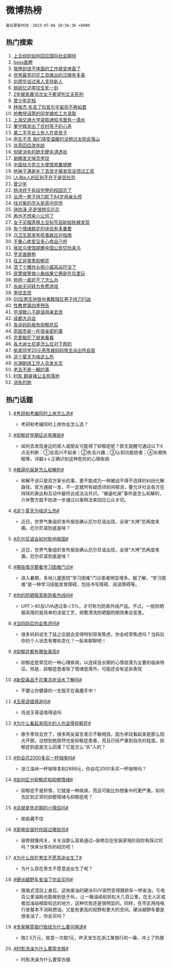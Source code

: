 # 微博热榜

`最后更新时间：2023-07-06 10:56:36 +0800`

## 热门搜索

1. [上合组织如何回应国际社会期待](https://m.weibo.cn/search?containerid=100103type%3D1%26t%3D10%26q%3D%23%E4%B8%8A%E5%90%88%E7%BB%84%E7%BB%87%E5%A6%82%E4%BD%95%E5%9B%9E%E5%BA%94%E5%9B%BD%E9%99%85%E7%A4%BE%E4%BC%9A%E6%9C%9F%E5%BE%85%23&stream_entry_id=51&isnewpage=1&extparam=seat%3D1%26pos%3D0%26filter_type%3Drealtimehot%26c_type%3D51%26dgr%3D0%26cate%3D10103%26stream_entry_id%3D51%26display_time%3D1688612195%26pre_seqid%3D168861219520704825157&luicode=10000011&lfid=106003type%253D25%2526t%253D3%2526disable_hot%253D1%2526filter_type%253Drealtimehot)
1. [boss直聘](https://m.weibo.cn/search?containerid=100103type%3D1%26t%3D10%26q%3Dboss%E7%9B%B4%E8%81%98&stream_entry_id=31&isnewpage=1&extparam=seat%3D1%26pos%3D0%26filter_type%3Drealtimehot%26c_type%3D31%26dgr%3D0%26cate%3D5001%26realpos%3D1%26flag%3D1%26stream_entry_id%3D31%26lcate%3D5001%26q%3Dboss%25E7%259B%25B4%25E8%2581%2598%26band_rank%3D1%26display_time%3D1688612195%26pre_seqid%3D168861219520704825157&luicode=10000011&lfid=106003type%253D25%2526t%253D3%2526disable_hot%253D1%2526filter_type%253Drealtimehot)
1. [我挣到钱不体面的工作就变体面了](https://m.weibo.cn/search?containerid=100103type%3D1%26t%3D10%26q%3D%23%E6%88%91%E6%8C%A3%E5%88%B0%E9%92%B1%E4%B8%8D%E4%BD%93%E9%9D%A2%E7%9A%84%E5%B7%A5%E4%BD%9C%E5%B0%B1%E5%8F%98%E4%BD%93%E9%9D%A2%E4%BA%86%23&stream_entry_id=31&isnewpage=1&extparam=seat%3D1%26pos%3D1%26filter_type%3Drealtimehot%26c_type%3D31%26dgr%3D0%26cate%3D5001%26realpos%3D2%26flag%3D2%26stream_entry_id%3D31%26lcate%3D5001%26q%3D%2523%25E6%2588%2591%25E6%258C%25A3%25E5%2588%25B0%25E9%2592%25B1%25E4%25B8%258D%25E4%25BD%2593%25E9%259D%25A2%25E7%259A%2584%25E5%25B7%25A5%25E4%25BD%259C%25E5%25B0%25B1%25E5%258F%2598%25E4%25BD%2593%25E9%259D%25A2%25E4%25BA%2586%2523%26band_rank%3D2%26display_time%3D1688612195%26pre_seqid%3D168861219520704825157&luicode=10000011&lfid=106003type%253D25%2526t%253D3%2526disable_hot%253D1%2526filter_type%253Drealtimehot)
1. [世界最早印花工具做出的汉服有多美](https://m.weibo.cn/search?containerid=100103type%3D1%26t%3D10%26q%3D%23%E4%B8%96%E7%95%8C%E6%9C%80%E6%97%A9%E5%8D%B0%E8%8A%B1%E5%B7%A5%E5%85%B7%E5%81%9A%E5%87%BA%E7%9A%84%E6%B1%89%E6%9C%8D%E6%9C%89%E5%A4%9A%E7%BE%8E%23&stream_entry_id=31&isnewpage=1&extparam=seat%3D1%26pos%3D2%26filter_type%3Drealtimehot%26c_type%3D31%26dgr%3D0%26cate%3D5001%26realpos%3D3%26flag%3D0%26stream_entry_id%3D31%26lcate%3D5001%26q%3D%2523%25E4%25B8%2596%25E7%2595%258C%25E6%259C%2580%25E6%2597%25A9%25E5%258D%25B0%25E8%258A%25B1%25E5%25B7%25A5%25E5%2585%25B7%25E5%2581%259A%25E5%2587%25BA%25E7%259A%2584%25E6%25B1%2589%25E6%259C%258D%25E6%259C%2589%25E5%25A4%259A%25E7%25BE%258E%2523%26band_rank%3D3%26display_time%3D1688612195%26pre_seqid%3D168861219520704825157&luicode=10000011&lfid=106003type%253D25%2526t%253D3%2526disable_hot%253D1%2526filter_type%253Drealtimehot)
1. [刘德华谈过来人支持新人](https://m.weibo.cn/search?containerid=100103type%3D1%26t%3D10%26q%3D%23%E5%88%98%E5%BE%B7%E5%8D%8E%E8%B0%88%E8%BF%87%E6%9D%A5%E4%BA%BA%E6%94%AF%E6%8C%81%E6%96%B0%E4%BA%BA%23&stream_entry_id=31&isnewpage=1&extparam=seat%3D1%26pos%3D3%26topic_ad%3D1%26c_type%3D31%26cate%3D5001%26band_rank%3D4%26dgr%3D0%26lcate%3D5001%26is_ad_pos%3D1%26adid%3D195568%26q%3D%2523%25E5%2588%2598%25E5%25BE%25B7%25E5%258D%258E%25E8%25B0%2588%25E8%25BF%2587%25E6%259D%25A5%25E4%25BA%25BA%25E6%2594%25AF%25E6%258C%2581%25E6%2596%25B0%25E4%25BA%25BA%2523%26stream_entry_id%3D31%26filter_type%3Drealtimehot%26display_time%3D1688612195%26pre_seqid%3D168861219520704825157&luicode=10000011&lfid=106003type%253D25%2526t%253D3%2526disable_hot%253D1%2526filter_type%253Drealtimehot)
1. [姐姐忆述李玟生死一刻](https://m.weibo.cn/search?containerid=100103type%3D1%26t%3D10%26q%3D%23%E5%A7%90%E5%A7%90%E5%BF%86%E8%BF%B0%E6%9D%8E%E7%8E%9F%E7%94%9F%E6%AD%BB%E4%B8%80%E5%88%BB%23&stream_entry_id=31&isnewpage=1&extparam=seat%3D1%26pos%3D4%26filter_type%3Drealtimehot%26c_type%3D31%26dgr%3D0%26cate%3D5001%26realpos%3D4%26flag%3D2%26stream_entry_id%3D31%26lcate%3D5001%26q%3D%2523%25E5%25A7%2590%25E5%25A7%2590%25E5%25BF%2586%25E8%25BF%25B0%25E6%259D%258E%25E7%258E%259F%25E7%2594%259F%25E6%25AD%25BB%25E4%25B8%2580%25E5%2588%25BB%2523%26band_rank%3D4%26display_time%3D1688612195%26pre_seqid%3D168861219520704825157&luicode=10000011&lfid=106003type%253D25%2526t%253D3%2526disable_hot%253D1%2526filter_type%253Drealtimehot)
1. [2年被家暴16次女子希望判丈夫死刑](https://m.weibo.cn/search?containerid=100103type%3D1%26t%3D10%26q%3D%232%E5%B9%B4%E8%A2%AB%E5%AE%B6%E6%9A%B416%E6%AC%A1%E5%A5%B3%E5%AD%90%E5%B8%8C%E6%9C%9B%E5%88%A4%E4%B8%88%E5%A4%AB%E6%AD%BB%E5%88%91%23&stream_entry_id=31&isnewpage=1&extparam=seat%3D1%26pos%3D5%26filter_type%3Drealtimehot%26c_type%3D31%26dgr%3D0%26cate%3D5001%26realpos%3D5%26flag%3D16%26stream_entry_id%3D31%26lcate%3D5001%26q%3D%25232%25E5%25B9%25B4%25E8%25A2%25AB%25E5%25AE%25B6%25E6%259A%25B416%25E6%25AC%25A1%25E5%25A5%25B3%25E5%25AD%2590%25E5%25B8%258C%25E6%259C%259B%25E5%2588%25A4%25E4%25B8%2588%25E5%25A4%25AB%25E6%25AD%25BB%25E5%2588%2591%2523%26band_rank%3D5%26display_time%3D1688612195%26pre_seqid%3D168861219520704825157&luicode=10000011&lfid=106003type%253D25%2526t%253D3%2526disable_hot%253D1%2526filter_type%253Drealtimehot)
1. [曾少年定档](https://m.weibo.cn/search?containerid=100103type%3D1%26t%3D10%26q%3D%E6%9B%BE%E5%B0%91%E5%B9%B4%E5%AE%9A%E6%A1%A3&stream_entry_id=31&isnewpage=1&extparam=seat%3D1%26pos%3D6%26filter_type%3Drealtimehot%26c_type%3D31%26dgr%3D0%26cate%3D5001%26realpos%3D6%26flag%3D1%26stream_entry_id%3D31%26lcate%3D5001%26q%3D%25E6%259B%25BE%25E5%25B0%2591%25E5%25B9%25B4%25E5%25AE%259A%25E6%25A1%25A3%26band_rank%3D6%26display_time%3D1688612195%26pre_seqid%3D168861219520704825157&luicode=10000011&lfid=106003type%253D25%2526t%253D3%2526disable_hot%253D1%2526filter_type%253Drealtimehot)
1. [林俊杰 失去了你音乐宇宙将不再如昔](https://m.weibo.cn/search?containerid=100103type%3D1%26t%3D10%26q%3D%E6%9E%97%E4%BF%8A%E6%9D%B0+%E5%A4%B1%E5%8E%BB%E4%BA%86%E4%BD%A0%E9%9F%B3%E4%B9%90%E5%AE%87%E5%AE%99%E5%B0%86%E4%B8%8D%E5%86%8D%E5%A6%82%E6%98%94&stream_entry_id=31&isnewpage=1&extparam=seat%3D1%26pos%3D7%26filter_type%3Drealtimehot%26c_type%3D31%26dgr%3D0%26cate%3D5001%26realpos%3D7%26flag%3D2%26stream_entry_id%3D31%26lcate%3D5001%26q%3D%25E6%259E%2597%25E4%25BF%258A%25E6%259D%25B0%2520%25E5%25A4%25B1%25E5%258E%25BB%25E4%25BA%2586%25E4%25BD%25A0%25E9%259F%25B3%25E4%25B9%2590%25E5%25AE%2587%25E5%25AE%2599%25E5%25B0%2586%25E4%25B8%258D%25E5%2586%258D%25E5%25A6%2582%25E6%2598%2594%26band_rank%3D7%26display_time%3D1688612195%26pre_seqid%3D168861219520704825157&luicode=10000011&lfid=106003type%253D25%2526t%253D3%2526disable_hot%253D1%2526filter_type%253Drealtimehot)
1. [抢教授话筒的同学被哈工大录取](https://m.weibo.cn/search?containerid=100103type%3D1%26t%3D10%26q%3D%E6%8A%A2%E6%95%99%E6%8E%88%E8%AF%9D%E7%AD%92%E7%9A%84%E5%90%8C%E5%AD%A6%E8%A2%AB%E5%93%88%E5%B7%A5%E5%A4%A7%E5%BD%95%E5%8F%96&stream_entry_id=31&isnewpage=1&extparam=seat%3D1%26pos%3D8%26filter_type%3Drealtimehot%26c_type%3D31%26dgr%3D0%26cate%3D5001%26realpos%3D8%26flag%3D0%26stream_entry_id%3D31%26lcate%3D5001%26q%3D%25E6%258A%25A2%25E6%2595%2599%25E6%258E%2588%25E8%25AF%259D%25E7%25AD%2592%25E7%259A%2584%25E5%2590%258C%25E5%25AD%25A6%25E8%25A2%25AB%25E5%2593%2588%25E5%25B7%25A5%25E5%25A4%25A7%25E5%25BD%2595%25E5%258F%2596%26band_rank%3D8%26display_time%3D1688612195%26pre_seqid%3D168861219520704825157&luicode=10000011&lfid=106003type%253D25%2526t%253D3%2526disable_hot%253D1%2526filter_type%253Drealtimehot)
1. [上海交通大学录取通知书里有一滴水](https://m.weibo.cn/search?containerid=100103type%3D1%26t%3D10%26q%3D%23%E4%B8%8A%E6%B5%B7%E4%BA%A4%E9%80%9A%E5%A4%A7%E5%AD%A6%E5%BD%95%E5%8F%96%E9%80%9A%E7%9F%A5%E4%B9%A6%E9%87%8C%E6%9C%89%E4%B8%80%E6%BB%B4%E6%B0%B4%23&stream_entry_id=31&isnewpage=1&extparam=seat%3D1%26pos%3D9%26filter_type%3Drealtimehot%26c_type%3D31%26dgr%3D0%26cate%3D5001%26realpos%3D9%26flag%3D2%26stream_entry_id%3D31%26lcate%3D5001%26q%3D%2523%25E4%25B8%258A%25E6%25B5%25B7%25E4%25BA%25A4%25E9%2580%259A%25E5%25A4%25A7%25E5%25AD%25A6%25E5%25BD%2595%25E5%258F%2596%25E9%2580%259A%25E7%259F%25A5%25E4%25B9%25A6%25E9%2587%258C%25E6%259C%2589%25E4%25B8%2580%25E6%25BB%25B4%25E6%25B0%25B4%2523%26band_rank%3D9%26display_time%3D1688612195%26pre_seqid%3D168861219520704825157&luicode=10000011&lfid=106003type%253D25%2526t%253D3%2526disable_hot%253D1%2526filter_type%253Drealtimehot)
1. [董宇辉说出了农村孩子的心声](https://m.weibo.cn/search?containerid=100103type%3D1%26t%3D10%26q%3D%E8%91%A3%E5%AE%87%E8%BE%89%E8%AF%B4%E5%87%BA%E4%BA%86%E5%86%9C%E6%9D%91%E5%AD%A9%E5%AD%90%E7%9A%84%E5%BF%83%E5%A3%B0&stream_entry_id=31&isnewpage=1&extparam=seat%3D1%26pos%3D10%26filter_type%3Drealtimehot%26c_type%3D31%26dgr%3D0%26cate%3D5001%26realpos%3D10%26flag%3D0%26stream_entry_id%3D31%26lcate%3D5001%26q%3D%25E8%2591%25A3%25E5%25AE%2587%25E8%25BE%2589%25E8%25AF%25B4%25E5%2587%25BA%25E4%25BA%2586%25E5%2586%259C%25E6%259D%2591%25E5%25AD%25A9%25E5%25AD%2590%25E7%259A%2584%25E5%25BF%2583%25E5%25A3%25B0%26band_rank%3D10%26display_time%3D1688612195%26pre_seqid%3D168861219520704825157&luicode=10000011&lfid=106003type%253D25%2526t%253D3%2526disable_hot%253D1%2526filter_type%253Drealtimehot)
1. [某二手平台上有人在卖孩子](https://m.weibo.cn/search?containerid=100103type%3D1%26t%3D10%26q%3D%23%E6%9F%90%E4%BA%8C%E6%89%8B%E5%B9%B3%E5%8F%B0%E4%B8%8A%E6%9C%89%E4%BA%BA%E5%9C%A8%E5%8D%96%E5%AD%A9%E5%AD%90%23&stream_entry_id=31&isnewpage=1&extparam=seat%3D1%26pos%3D11%26filter_type%3Drealtimehot%26c_type%3D31%26dgr%3D0%26cate%3D5001%26realpos%3D11%26flag%3D1%26stream_entry_id%3D31%26lcate%3D5001%26q%3D%2523%25E6%259F%2590%25E4%25BA%258C%25E6%2589%258B%25E5%25B9%25B3%25E5%258F%25B0%25E4%25B8%258A%25E6%259C%2589%25E4%25BA%25BA%25E5%259C%25A8%25E5%258D%2596%25E5%25AD%25A9%25E5%25AD%2590%2523%26band_rank%3D11%26display_time%3D1688612195%26pre_seqid%3D168861219520704825157&luicode=10000011&lfid=106003type%253D25%2526t%253D3%2526disable_hot%253D1%2526filter_type%253Drealtimehot)
1. [声生不息 我们感受温暖时没想过太阳会落山](https://m.weibo.cn/search?containerid=100103type%3D1%26t%3D10%26q%3D%E5%A3%B0%E7%94%9F%E4%B8%8D%E6%81%AF+%E6%88%91%E4%BB%AC%E6%84%9F%E5%8F%97%E6%B8%A9%E6%9A%96%E6%97%B6%E6%B2%A1%E6%83%B3%E8%BF%87%E5%A4%AA%E9%98%B3%E4%BC%9A%E8%90%BD%E5%B1%B1&stream_entry_id=31&isnewpage=1&extparam=seat%3D1%26pos%3D12%26filter_type%3Drealtimehot%26c_type%3D31%26dgr%3D0%26cate%3D5001%26realpos%3D12%26flag%3D1%26stream_entry_id%3D31%26lcate%3D5001%26q%3D%25E5%25A3%25B0%25E7%2594%259F%25E4%25B8%258D%25E6%2581%25AF%2520%25E6%2588%2591%25E4%25BB%25AC%25E6%2584%259F%25E5%258F%2597%25E6%25B8%25A9%25E6%259A%2596%25E6%2597%25B6%25E6%25B2%25A1%25E6%2583%25B3%25E8%25BF%2587%25E5%25A4%25AA%25E9%2598%25B3%25E4%25BC%259A%25E8%2590%25BD%25E5%25B1%25B1%26band_rank%3D12%26display_time%3D1688612195%26pre_seqid%3D168861219520704825157&luicode=10000011&lfid=106003type%253D25%2526t%253D3%2526disable_hot%253D1%2526filter_type%253Drealtimehot)
1. [肖燕回应改年龄](https://m.weibo.cn/search?containerid=100103type%3D1%26t%3D10%26q%3D%23%E8%82%96%E7%87%95%E5%9B%9E%E5%BA%94%E6%94%B9%E5%B9%B4%E9%BE%84%23&stream_entry_id=31&isnewpage=1&extparam=seat%3D1%26pos%3D13%26filter_type%3Drealtimehot%26c_type%3D31%26dgr%3D0%26cate%3D5001%26realpos%3D13%26flag%3D0%26stream_entry_id%3D31%26lcate%3D5001%26q%3D%2523%25E8%2582%2596%25E7%2587%2595%25E5%259B%259E%25E5%25BA%2594%25E6%2594%25B9%25E5%25B9%25B4%25E9%25BE%2584%2523%26band_rank%3D13%26display_time%3D1688612195%26pre_seqid%3D168861219520704825157&luicode=10000011&lfid=106003type%253D25%2526t%253D3%2526disable_hot%253D1%2526filter_type%253Drealtimehot)
1. [倪妮消失的她无睫毛清透妆](https://m.weibo.cn/search?containerid=100103type%3D1%26t%3D10%26q%3D%E5%80%AA%E5%A6%AE%E6%B6%88%E5%A4%B1%E7%9A%84%E5%A5%B9%E6%97%A0%E7%9D%AB%E6%AF%9B%E6%B8%85%E9%80%8F%E5%A6%86&stream_entry_id=31&isnewpage=1&extparam=seat%3D1%26pos%3D14%26filter_type%3Drealtimehot%26c_type%3D31%26dgr%3D0%26cate%3D5001%26realpos%3D14%26flag%3D1%26stream_entry_id%3D31%26lcate%3D5001%26q%3D%25E5%2580%25AA%25E5%25A6%25AE%25E6%25B6%2588%25E5%25A4%25B1%25E7%259A%2584%25E5%25A5%25B9%25E6%2597%25A0%25E7%259D%25AB%25E6%25AF%259B%25E6%25B8%2585%25E9%2580%258F%25E5%25A6%2586%26band_rank%3D14%26display_time%3D1688612195%26pre_seqid%3D168861219520704825157&luicode=10000011&lfid=106003type%253D25%2526t%253D3%2526disable_hot%253D1%2526filter_type%253Drealtimehot)
1. [谢娜发文悼念李玟](https://m.weibo.cn/search?containerid=100103type%3D1%26t%3D10%26q%3D%23%E8%B0%A2%E5%A8%9C%E5%8F%91%E6%96%87%E6%82%BC%E5%BF%B5%E6%9D%8E%E7%8E%9F%23&stream_entry_id=31&isnewpage=1&extparam=seat%3D1%26pos%3D15%26filter_type%3Drealtimehot%26c_type%3D31%26dgr%3D0%26cate%3D5001%26realpos%3D15%26flag%3D2%26stream_entry_id%3D31%26lcate%3D5001%26q%3D%2523%25E8%25B0%25A2%25E5%25A8%259C%25E5%258F%2591%25E6%2596%2587%25E6%2582%25BC%25E5%25BF%25B5%25E6%259D%258E%25E7%258E%259F%2523%26band_rank%3D15%26display_time%3D1688612195%26pre_seqid%3D168861219520704825157&luicode=10000011&lfid=106003type%253D25%2526t%253D3%2526disable_hot%253D1%2526filter_type%253Drealtimehot)
1. [中国驻乌克兰大使馆郑重提醒](https://m.weibo.cn/search?containerid=100103type%3D1%26t%3D10%26q%3D%23%E4%B8%AD%E5%9B%BD%E9%A9%BB%E4%B9%8C%E5%85%8B%E5%85%B0%E5%A4%A7%E4%BD%BF%E9%A6%86%E9%83%91%E9%87%8D%E6%8F%90%E9%86%92%23&stream_entry_id=31&isnewpage=1&extparam=seat%3D1%26pos%3D16%26filter_type%3Drealtimehot%26c_type%3D31%26dgr%3D0%26cate%3D5001%26realpos%3D16%26flag%3D1%26stream_entry_id%3D31%26lcate%3D5001%26q%3D%2523%25E4%25B8%25AD%25E5%259B%25BD%25E9%25A9%25BB%25E4%25B9%258C%25E5%2585%258B%25E5%2585%25B0%25E5%25A4%25A7%25E4%25BD%25BF%25E9%25A6%2586%25E9%2583%2591%25E9%2587%258D%25E6%258F%2590%25E9%2586%2592%2523%26band_rank%3D16%26display_time%3D1688612195%26pre_seqid%3D168861219520704825157&luicode=10000011&lfid=106003type%253D25%2526t%253D3%2526disable_hot%253D1%2526filter_type%253Drealtimehot)
1. [他袜子满是补丁去世才被发现没领过工资](https://m.weibo.cn/search?containerid=100103type%3D1%26t%3D10%26q%3D%23%E4%BB%96%E8%A2%9C%E5%AD%90%E6%BB%A1%E6%98%AF%E8%A1%A5%E4%B8%81%E5%8E%BB%E4%B8%96%E6%89%8D%E8%A2%AB%E5%8F%91%E7%8E%B0%E6%B2%A1%E9%A2%86%E8%BF%87%E5%B7%A5%E8%B5%84%23&stream_entry_id=31&isnewpage=1&extparam=seat%3D1%26pos%3D17%26filter_type%3Drealtimehot%26c_type%3D31%26dgr%3D0%26cate%3D5001%26realpos%3D17%26flag%3D2%26stream_entry_id%3D31%26lcate%3D5001%26q%3D%2523%25E4%25BB%2596%25E8%25A2%259C%25E5%25AD%2590%25E6%25BB%25A1%25E6%2598%25AF%25E8%25A1%25A5%25E4%25B8%2581%25E5%258E%25BB%25E4%25B8%2596%25E6%2589%258D%25E8%25A2%25AB%25E5%258F%2591%25E7%258E%25B0%25E6%25B2%25A1%25E9%25A2%2586%25E8%25BF%2587%25E5%25B7%25A5%25E8%25B5%2584%2523%26band_rank%3D17%26display_time%3D1688612195%26pre_seqid%3D168861219520704825157&luicode=10000011&lfid=106003type%253D25%2526t%253D3%2526disable_hot%253D1%2526filter_type%253Drealtimehot)
1. [i人和e人的区别不在于是否社恐](https://m.weibo.cn/search?containerid=100103type%3D1%26t%3D10%26q%3Di%E4%BA%BA%E5%92%8Ce%E4%BA%BA%E7%9A%84%E5%8C%BA%E5%88%AB%E4%B8%8D%E5%9C%A8%E4%BA%8E%E6%98%AF%E5%90%A6%E7%A4%BE%E6%81%90&stream_entry_id=31&isnewpage=1&extparam=seat%3D1%26pos%3D18%26filter_type%3Drealtimehot%26c_type%3D31%26dgr%3D0%26cate%3D5001%26realpos%3D18%26flag%3D0%26stream_entry_id%3D31%26lcate%3D5001%26q%3Di%25E4%25BA%25BA%25E5%2592%258Ce%25E4%25BA%25BA%25E7%259A%2584%25E5%258C%25BA%25E5%2588%25AB%25E4%25B8%258D%25E5%259C%25A8%25E4%25BA%258E%25E6%2598%25AF%25E5%2590%25A6%25E7%25A4%25BE%25E6%2581%2590%26band_rank%3D18%26display_time%3D1688612195%26pre_seqid%3D168861219520704825157&luicode=10000011&lfid=106003type%253D25%2526t%253D3%2526disable_hot%253D1%2526filter_type%253Drealtimehot)
1. [曾少年](https://m.weibo.cn/search?containerid=100103type%3D1%26t%3D10%26q%3D%E6%9B%BE%E5%B0%91%E5%B9%B4&stream_entry_id=31&isnewpage=1&extparam=seat%3D1%26pos%3D19%26filter_type%3Drealtimehot%26c_type%3D31%26dgr%3D0%26cate%3D5001%26realpos%3D19%26flag%3D1%26stream_entry_id%3D31%26lcate%3D5001%26q%3D%25E6%259B%25BE%25E5%25B0%2591%25E5%25B9%25B4%26band_rank%3D19%26display_time%3D1688612195%26pre_seqid%3D168861219520704825157&luicode=10000011&lfid=106003type%253D25%2526t%253D3%2526disable_hot%253D1%2526filter_type%253Drealtimehot)
1. [杨洋终于有段完整的校园恋了](https://m.weibo.cn/search?containerid=100103type%3D1%26t%3D10%26q%3D%23%E6%9D%A8%E6%B4%8B%E7%BB%88%E4%BA%8E%E6%9C%89%E6%AE%B5%E5%AE%8C%E6%95%B4%E7%9A%84%E6%A0%A1%E5%9B%AD%E6%81%8B%E4%BA%86%23&stream_entry_id=31&isnewpage=1&extparam=seat%3D1%26pos%3D20%26filter_type%3Drealtimehot%26c_type%3D31%26dgr%3D0%26cate%3D5001%26realpos%3D20%26flag%3D0%26stream_entry_id%3D31%26lcate%3D5001%26q%3D%2523%25E6%259D%25A8%25E6%25B4%258B%25E7%25BB%2588%25E4%25BA%258E%25E6%259C%2589%25E6%25AE%25B5%25E5%25AE%258C%25E6%2595%25B4%25E7%259A%2584%25E6%25A0%25A1%25E5%259B%25AD%25E6%2581%258B%25E4%25BA%2586%2523%26band_rank%3D20%26display_time%3D1688612195%26pre_seqid%3D168861219520704825157&luicode=10000011&lfid=106003type%253D25%2526t%253D3%2526disable_hot%253D1%2526filter_type%253Drealtimehot)
1. [台湾一男子持刀砍下84岁母亲头颅](https://m.weibo.cn/search?containerid=100103type%3D1%26t%3D10%26q%3D%23%E5%8F%B0%E6%B9%BE%E4%B8%80%E7%94%B7%E5%AD%90%E6%8C%81%E5%88%80%E7%A0%8D%E4%B8%8B84%E5%B2%81%E6%AF%8D%E4%BA%B2%E5%A4%B4%E9%A2%85%23&stream_entry_id=31&isnewpage=1&extparam=seat%3D1%26pos%3D21%26filter_type%3Drealtimehot%26c_type%3D31%26dgr%3D0%26cate%3D5001%26realpos%3D21%26flag%3D1%26stream_entry_id%3D31%26lcate%3D5001%26q%3D%2523%25E5%258F%25B0%25E6%25B9%25BE%25E4%25B8%2580%25E7%2594%25B7%25E5%25AD%2590%25E6%258C%2581%25E5%2588%2580%25E7%25A0%258D%25E4%25B8%258B84%25E5%25B2%2581%25E6%25AF%258D%25E4%25BA%25B2%25E5%25A4%25B4%25E9%25A2%2585%2523%26band_rank%3D21%26display_time%3D1688612195%26pre_seqid%3D168861219520704825157&luicode=10000011&lfid=106003type%253D25%2526t%253D3%2526disable_hot%253D1%2526filter_type%253Drealtimehot)
1. [找对象的尽头是高中同学](https://m.weibo.cn/search?containerid=100103type%3D1%26t%3D10%26q%3D%23%E6%89%BE%E5%AF%B9%E8%B1%A1%E7%9A%84%E5%B0%BD%E5%A4%B4%E6%98%AF%E9%AB%98%E4%B8%AD%E5%90%8C%E5%AD%A6%23&stream_entry_id=31&isnewpage=1&extparam=seat%3D1%26pos%3D22%26filter_type%3Drealtimehot%26c_type%3D31%26dgr%3D0%26cate%3D5001%26realpos%3D22%26flag%3D2%26stream_entry_id%3D31%26lcate%3D5001%26q%3D%2523%25E6%2589%25BE%25E5%25AF%25B9%25E8%25B1%25A1%25E7%259A%2584%25E5%25B0%25BD%25E5%25A4%25B4%25E6%2598%25AF%25E9%25AB%2598%25E4%25B8%25AD%25E5%2590%258C%25E5%25AD%25A6%2523%26band_rank%3D22%26display_time%3D1688612195%26pre_seqid%3D168861219520704825157&luicode=10000011&lfid=106003type%253D25%2526t%253D3%2526disable_hot%253D1%2526filter_type%253Drealtimehot)
1. [钟欣潼 还是很想见花花](https://m.weibo.cn/search?containerid=100103type%3D1%26t%3D10%26q%3D%E9%92%9F%E6%AC%A3%E6%BD%BC+%E8%BF%98%E6%98%AF%E5%BE%88%E6%83%B3%E8%A7%81%E8%8A%B1%E8%8A%B1&stream_entry_id=31&isnewpage=1&extparam=seat%3D1%26pos%3D23%26filter_type%3Drealtimehot%26c_type%3D31%26dgr%3D0%26cate%3D5001%26realpos%3D23%26flag%3D0%26stream_entry_id%3D31%26lcate%3D5001%26q%3D%25E9%2592%259F%25E6%25AC%25A3%25E6%25BD%25BC%2520%25E8%25BF%2598%25E6%2598%25AF%25E5%25BE%2588%25E6%2583%25B3%25E8%25A7%2581%25E8%258A%25B1%25E8%258A%25B1%26band_rank%3D23%26display_time%3D1688612195%26pre_seqid%3D168861219520704825157&luicode=10000011&lfid=106003type%253D25%2526t%253D3%2526disable_hot%253D1%2526filter_type%253Drealtimehot)
1. [再也不想来小公司了](https://m.weibo.cn/search?containerid=100103type%3D1%26t%3D10%26q%3D%E5%86%8D%E4%B9%9F%E4%B8%8D%E6%83%B3%E6%9D%A5%E5%B0%8F%E5%85%AC%E5%8F%B8%E4%BA%86&stream_entry_id=31&isnewpage=1&extparam=seat%3D1%26pos%3D24%26filter_type%3Drealtimehot%26c_type%3D31%26dgr%3D0%26cate%3D5001%26realpos%3D24%26flag%3D0%26stream_entry_id%3D31%26lcate%3D5001%26q%3D%25E5%2586%258D%25E4%25B9%259F%25E4%25B8%258D%25E6%2583%25B3%25E6%259D%25A5%25E5%25B0%258F%25E5%2585%25AC%25E5%258F%25B8%25E4%25BA%2586%26band_rank%3D24%26display_time%3D1688612195%26pre_seqid%3D168861219520704825157&luicode=10000011&lfid=106003type%253D25%2526t%253D3%2526disable_hot%253D1%2526filter_type%253Drealtimehot)
1. [女子买榴莲换土豆标签自助结账被发现](https://m.weibo.cn/search?containerid=100103type%3D1%26t%3D10%26q%3D%23%E5%A5%B3%E5%AD%90%E4%B9%B0%E6%A6%B4%E8%8E%B2%E6%8D%A2%E5%9C%9F%E8%B1%86%E6%A0%87%E7%AD%BE%E8%87%AA%E5%8A%A9%E7%BB%93%E8%B4%A6%E8%A2%AB%E5%8F%91%E7%8E%B0%23&stream_entry_id=31&isnewpage=1&extparam=seat%3D1%26pos%3D25%26filter_type%3Drealtimehot%26c_type%3D31%26dgr%3D0%26cate%3D5001%26realpos%3D25%26flag%3D0%26stream_entry_id%3D31%26lcate%3D5001%26q%3D%2523%25E5%25A5%25B3%25E5%25AD%2590%25E4%25B9%25B0%25E6%25A6%25B4%25E8%258E%25B2%25E6%258D%25A2%25E5%259C%259F%25E8%25B1%2586%25E6%25A0%2587%25E7%25AD%25BE%25E8%2587%25AA%25E5%258A%25A9%25E7%25BB%2593%25E8%25B4%25A6%25E8%25A2%25AB%25E5%258F%2591%25E7%258E%25B0%2523%26band_rank%3D25%26display_time%3D1688612195%26pre_seqid%3D168861219520704825157&luicode=10000011&lfid=106003type%253D25%2526t%253D3%2526disable_hot%253D1%2526filter_type%253Drealtimehot)
1. [有个情绪稳定的伴侣有多重要](https://m.weibo.cn/search?containerid=100103type%3D1%26t%3D10%26q%3D%E6%9C%89%E4%B8%AA%E6%83%85%E7%BB%AA%E7%A8%B3%E5%AE%9A%E7%9A%84%E4%BC%B4%E4%BE%A3%E6%9C%89%E5%A4%9A%E9%87%8D%E8%A6%81&stream_entry_id=31&isnewpage=1&extparam=seat%3D1%26pos%3D26%26filter_type%3Drealtimehot%26c_type%3D31%26dgr%3D0%26cate%3D5001%26realpos%3D26%26flag%3D0%26stream_entry_id%3D31%26lcate%3D5001%26q%3D%25E6%259C%2589%25E4%25B8%25AA%25E6%2583%2585%25E7%25BB%25AA%25E7%25A8%25B3%25E5%25AE%259A%25E7%259A%2584%25E4%25BC%25B4%25E4%25BE%25A3%25E6%259C%2589%25E5%25A4%259A%25E9%2587%258D%25E8%25A6%2581%26band_rank%3D26%26display_time%3D1688612195%26pre_seqid%3D168861219520704825157&luicode=10000011&lfid=106003type%253D25%2526t%253D3%2526disable_hot%253D1%2526filter_type%253Drealtimehot)
1. [乌卫生部发布核事故应对指南](https://m.weibo.cn/search?containerid=100103type%3D1%26t%3D10%26q%3D%23%E4%B9%8C%E5%8D%AB%E7%94%9F%E9%83%A8%E5%8F%91%E5%B8%83%E6%A0%B8%E4%BA%8B%E6%95%85%E5%BA%94%E5%AF%B9%E6%8C%87%E5%8D%97%23&stream_entry_id=31&isnewpage=1&extparam=seat%3D1%26pos%3D27%26filter_type%3Drealtimehot%26c_type%3D31%26dgr%3D0%26cate%3D5001%26realpos%3D27%26flag%3D1%26stream_entry_id%3D31%26lcate%3D5001%26q%3D%2523%25E4%25B9%258C%25E5%258D%25AB%25E7%2594%259F%25E9%2583%25A8%25E5%258F%2591%25E5%25B8%2583%25E6%25A0%25B8%25E4%25BA%258B%25E6%2595%2585%25E5%25BA%2594%25E5%25AF%25B9%25E6%258C%2587%25E5%258D%2597%2523%26band_rank%3D27%26display_time%3D1688612195%26pre_seqid%3D168861219520704825157&luicode=10000011&lfid=106003type%253D25%2526t%253D3%2526disable_hot%253D1%2526filter_type%253Drealtimehot)
1. [不要心疼爱豆多心疼自己吧](https://m.weibo.cn/search?containerid=100103type%3D1%26t%3D10%26q%3D%23%E4%B8%8D%E8%A6%81%E5%BF%83%E7%96%BC%E7%88%B1%E8%B1%86%E5%A4%9A%E5%BF%83%E7%96%BC%E8%87%AA%E5%B7%B1%E5%90%A7%23&stream_entry_id=31&isnewpage=1&extparam=seat%3D1%26pos%3D28%26filter_type%3Drealtimehot%26c_type%3D31%26dgr%3D0%26cate%3D5001%26realpos%3D28%26flag%3D0%26stream_entry_id%3D31%26lcate%3D5001%26q%3D%2523%25E4%25B8%258D%25E8%25A6%2581%25E5%25BF%2583%25E7%2596%25BC%25E7%2588%25B1%25E8%25B1%2586%25E5%25A4%259A%25E5%25BF%2583%25E7%2596%25BC%25E8%2587%25AA%25E5%25B7%25B1%25E5%2590%25A7%2523%26band_rank%3D28%26display_time%3D1688612195%26pre_seqid%3D168861219520704825157&luicode=10000011&lfid=106003type%253D25%2526t%253D3%2526disable_hot%253D1%2526filter_type%253Drealtimehot)
1. [我驻乌使馆提醒中国公民切勿来乌](https://m.weibo.cn/search?containerid=100103type%3D1%26t%3D10%26q%3D%23%E6%88%91%E9%A9%BB%E4%B9%8C%E4%BD%BF%E9%A6%86%E6%8F%90%E9%86%92%E4%B8%AD%E5%9B%BD%E5%85%AC%E6%B0%91%E5%88%87%E5%8B%BF%E6%9D%A5%E4%B9%8C%23&stream_entry_id=31&isnewpage=1&extparam=seat%3D1%26pos%3D29%26filter_type%3Drealtimehot%26c_type%3D31%26dgr%3D0%26cate%3D5001%26realpos%3D29%26flag%3D1%26stream_entry_id%3D31%26lcate%3D5001%26q%3D%2523%25E6%2588%2591%25E9%25A9%25BB%25E4%25B9%258C%25E4%25BD%25BF%25E9%25A6%2586%25E6%258F%2590%25E9%2586%2592%25E4%25B8%25AD%25E5%259B%25BD%25E5%2585%25AC%25E6%25B0%2591%25E5%2588%2587%25E5%258B%25BF%25E6%259D%25A5%25E4%25B9%258C%2523%26band_rank%3D29%26display_time%3D1688612195%26pre_seqid%3D168861219520704825157&luicode=10000011&lfid=106003type%253D25%2526t%253D3%2526disable_hot%253D1%2526filter_type%253Drealtimehot)
1. [芋泥香酥鸭](https://m.weibo.cn/search?containerid=100103type%3D1%26t%3D10%26q%3D%E8%8A%8B%E6%B3%A5%E9%A6%99%E9%85%A5%E9%B8%AD&stream_entry_id=31&isnewpage=1&extparam=seat%3D1%26pos%3D30%26filter_type%3Drealtimehot%26c_type%3D31%26dgr%3D0%26cate%3D5001%26realpos%3D30%26flag%3D0%26stream_entry_id%3D31%26lcate%3D5001%26q%3D%25E8%258A%258B%25E6%25B3%25A5%25E9%25A6%2599%25E9%2585%25A5%25E9%25B8%25AD%26band_rank%3D30%26display_time%3D1688612195%26pre_seqid%3D168861219520704825157&luicode=10000011&lfid=106003type%253D25%2526t%253D3%2526disable_hot%253D1%2526filter_type%253Drealtimehot)
1. [任正非曾患抑郁症](https://m.weibo.cn/search?containerid=100103type%3D1%26t%3D10%26q%3D%23%E4%BB%BB%E6%AD%A3%E9%9D%9E%E6%9B%BE%E6%82%A3%E6%8A%91%E9%83%81%E7%97%87%23&stream_entry_id=31&isnewpage=1&extparam=seat%3D1%26pos%3D31%26filter_type%3Drealtimehot%26c_type%3D31%26dgr%3D0%26cate%3D5001%26realpos%3D31%26flag%3D1%26stream_entry_id%3D31%26lcate%3D5001%26q%3D%2523%25E4%25BB%25BB%25E6%25AD%25A3%25E9%259D%259E%25E6%259B%25BE%25E6%2582%25A3%25E6%258A%2591%25E9%2583%2581%25E7%2597%2587%2523%26band_rank%3D31%26display_time%3D1688612195%26pre_seqid%3D168861219520704825157&luicode=10000011&lfid=106003type%253D25%2526t%253D3%2526disable_hot%253D1%2526filter_type%253Drealtimehot)
1. [烫了个爆炸头把小猫耳朵吓没了](https://m.weibo.cn/search?containerid=100103type%3D1%26t%3D10%26q%3D%E7%83%AB%E4%BA%86%E4%B8%AA%E7%88%86%E7%82%B8%E5%A4%B4%E6%8A%8A%E5%B0%8F%E7%8C%AB%E8%80%B3%E6%9C%B5%E5%90%93%E6%B2%A1%E4%BA%86&stream_entry_id=31&isnewpage=1&extparam=seat%3D1%26pos%3D32%26filter_type%3Drealtimehot%26c_type%3D31%26dgr%3D0%26cate%3D5001%26realpos%3D32%26flag%3D1%26stream_entry_id%3D31%26lcate%3D5001%26q%3D%25E7%2583%25AB%25E4%25BA%2586%25E4%25B8%25AA%25E7%2588%2586%25E7%2582%25B8%25E5%25A4%25B4%25E6%258A%258A%25E5%25B0%258F%25E7%258C%25AB%25E8%2580%25B3%25E6%259C%25B5%25E5%2590%2593%25E6%25B2%25A1%25E4%25BA%2586%26band_rank%3D32%26display_time%3D1688612195%26pre_seqid%3D168861219520704825157&luicode=10000011&lfid=106003type%253D25%2526t%253D3%2526disable_hot%253D1%2526filter_type%253Drealtimehot)
1. [民警接警救小象结果它俩是在坑里玩](https://m.weibo.cn/search?containerid=100103type%3D1%26t%3D10%26q%3D%23%E6%B0%91%E8%AD%A6%E6%8E%A5%E8%AD%A6%E6%95%91%E5%B0%8F%E8%B1%A1%E7%BB%93%E6%9E%9C%E5%AE%83%E4%BF%A9%E6%98%AF%E5%9C%A8%E5%9D%91%E9%87%8C%E7%8E%A9%23&stream_entry_id=31&isnewpage=1&extparam=seat%3D1%26pos%3D33%26filter_type%3Drealtimehot%26c_type%3D31%26dgr%3D0%26cate%3D5001%26realpos%3D33%26flag%3D1%26stream_entry_id%3D31%26lcate%3D5001%26q%3D%2523%25E6%25B0%2591%25E8%25AD%25A6%25E6%258E%25A5%25E8%25AD%25A6%25E6%2595%2591%25E5%25B0%258F%25E8%25B1%25A1%25E7%25BB%2593%25E6%259E%259C%25E5%25AE%2583%25E4%25BF%25A9%25E6%2598%25AF%25E5%259C%25A8%25E5%259D%2591%25E9%2587%258C%25E7%258E%25A9%2523%26band_rank%3D33%26display_time%3D1688612195%26pre_seqid%3D168861219520704825157&luicode=10000011&lfid=106003type%253D25%2526t%253D3%2526disable_hot%253D1%2526filter_type%253Drealtimehot)
1. [痘痘一直好不了怎么办](https://m.weibo.cn/search?containerid=100103type%3D1%26t%3D10%26q%3D%23%E7%97%98%E7%97%98%E4%B8%80%E7%9B%B4%E5%A5%BD%E4%B8%8D%E4%BA%86%E6%80%8E%E4%B9%88%E5%8A%9E%23&stream_entry_id=31&isnewpage=1&extparam=seat%3D1%26pos%3D34%26filter_type%3Drealtimehot%26c_type%3D31%26dgr%3D0%26cate%3D5001%26realpos%3D34%26flag%3D1%26stream_entry_id%3D31%26lcate%3D5001%26q%3D%2523%25E7%2597%2598%25E7%2597%2598%25E4%25B8%2580%25E7%259B%25B4%25E5%25A5%25BD%25E4%25B8%258D%25E4%25BA%2586%25E6%2580%258E%25E4%25B9%2588%25E5%258A%259E%2523%26band_rank%3D34%26display_time%3D1688612195%26pre_seqid%3D168861219520704825157&luicode=10000011&lfid=106003type%253D25%2526t%253D3%2526disable_hot%253D1%2526filter_type%253Drealtimehot)
1. [永劫无间转为免费游戏](https://m.weibo.cn/search?containerid=100103type%3D1%26t%3D10%26q%3D%23%E6%B0%B8%E5%8A%AB%E6%97%A0%E9%97%B4%E8%BD%AC%E4%B8%BA%E5%85%8D%E8%B4%B9%E6%B8%B8%E6%88%8F%23&stream_entry_id=31&isnewpage=1&extparam=seat%3D1%26pos%3D35%26filter_type%3Drealtimehot%26c_type%3D31%26dgr%3D0%26cate%3D5001%26realpos%3D35%26flag%3D1%26stream_entry_id%3D31%26lcate%3D5001%26q%3D%2523%25E6%25B0%25B8%25E5%258A%25AB%25E6%2597%25A0%25E9%2597%25B4%25E8%25BD%25AC%25E4%25B8%25BA%25E5%2585%258D%25E8%25B4%25B9%25E6%25B8%25B8%25E6%2588%258F%2523%26band_rank%3D35%26display_time%3D1688612195%26pre_seqid%3D168861219520704825157&luicode=10000011&lfid=106003type%253D25%2526t%253D3%2526disable_hot%253D1%2526filter_type%253Drealtimehot)
1. [李玟去世](https://m.weibo.cn/search?containerid=100103type%3D1%26t%3D10%26q%3D%E6%9D%8E%E7%8E%9F%E5%8E%BB%E4%B8%96&stream_entry_id=31&isnewpage=1&extparam=seat%3D1%26pos%3D36%26filter_type%3Drealtimehot%26c_type%3D31%26dgr%3D0%26cate%3D5001%26realpos%3D36%26flag%3D0%26stream_entry_id%3D31%26lcate%3D5001%26q%3D%25E6%259D%258E%25E7%258E%259F%25E5%258E%25BB%25E4%25B8%2596%26band_rank%3D36%26display_time%3D1688612195%26pre_seqid%3D168861219520704825157&luicode=10000011&lfid=106003type%253D25%2526t%253D3%2526disable_hot%253D1%2526filter_type%253Drealtimehot)
1. [00后男生地铁中勇敢阻拦男子持刀行凶](https://m.weibo.cn/search?containerid=100103type%3D1%26t%3D10%26q%3D%2300%E5%90%8E%E7%94%B7%E7%94%9F%E5%9C%B0%E9%93%81%E4%B8%AD%E5%8B%87%E6%95%A2%E9%98%BB%E6%8B%A6%E7%94%B7%E5%AD%90%E6%8C%81%E5%88%80%E8%A1%8C%E5%87%B6%23&stream_entry_id=31&isnewpage=1&extparam=seat%3D1%26pos%3D37%26filter_type%3Drealtimehot%26c_type%3D31%26dgr%3D0%26cate%3D5001%26realpos%3D37%26flag%3D32768%26stream_entry_id%3D31%26lcate%3D5001%26q%3D%252300%25E5%2590%258E%25E7%2594%25B7%25E7%2594%259F%25E5%259C%25B0%25E9%2593%2581%25E4%25B8%25AD%25E5%258B%2587%25E6%2595%25A2%25E9%2598%25BB%25E6%258B%25A6%25E7%2594%25B7%25E5%25AD%2590%25E6%258C%2581%25E5%2588%2580%25E8%25A1%258C%25E5%2587%25B6%2523%26band_rank%3D37%26display_time%3D1688612195%26pre_seqid%3D168861219520704825157&luicode=10000011&lfid=106003type%253D25%2526t%253D3%2526disable_hot%253D1%2526filter_type%253Drealtimehot)
1. [性教育第四季预告](https://m.weibo.cn/search?containerid=100103type%3D1%26t%3D10%26q%3D%23%E6%80%A7%E6%95%99%E8%82%B2%E7%AC%AC%E5%9B%9B%E5%AD%A3%E9%A2%84%E5%91%8A%23&stream_entry_id=31&isnewpage=1&extparam=seat%3D1%26pos%3D38%26filter_type%3Drealtimehot%26c_type%3D31%26dgr%3D0%26cate%3D5001%26realpos%3D38%26flag%3D0%26stream_entry_id%3D31%26lcate%3D5001%26q%3D%2523%25E6%2580%25A7%25E6%2595%2599%25E8%2582%25B2%25E7%25AC%25AC%25E5%259B%259B%25E5%25AD%25A3%25E9%25A2%2584%25E5%2591%258A%2523%26band_rank%3D38%26display_time%3D1688612195%26pre_seqid%3D168861219520704825157&luicode=10000011&lfid=106003type%253D25%2526t%253D3%2526disable_hot%253D1%2526filter_type%253Drealtimehot)
1. [毕淑敏儿子辟谣母亲去世](https://m.weibo.cn/search?containerid=100103type%3D1%26t%3D10%26q%3D%23%E6%AF%95%E6%B7%91%E6%95%8F%E5%84%BF%E5%AD%90%E8%BE%9F%E8%B0%A3%E6%AF%8D%E4%BA%B2%E5%8E%BB%E4%B8%96%23&stream_entry_id=31&isnewpage=1&extparam=seat%3D1%26pos%3D39%26filter_type%3Drealtimehot%26c_type%3D31%26dgr%3D0%26cate%3D5001%26realpos%3D39%26flag%3D0%26stream_entry_id%3D31%26lcate%3D5001%26q%3D%2523%25E6%25AF%2595%25E6%25B7%2591%25E6%2595%258F%25E5%2584%25BF%25E5%25AD%2590%25E8%25BE%259F%25E8%25B0%25A3%25E6%25AF%258D%25E4%25BA%25B2%25E5%258E%25BB%25E4%25B8%2596%2523%26band_rank%3D39%26display_time%3D1688612195%26pre_seqid%3D168861219520704825157&luicode=10000011&lfid=106003type%253D25%2526t%253D3%2526disable_hot%253D1%2526filter_type%253Drealtimehot)
1. [成都大运会](https://m.weibo.cn/search?containerid=100103type%3D1%26t%3D10%26q%3D%23%E6%88%90%E9%83%BD%E5%A4%A7%E8%BF%90%E4%BC%9A%23&stream_entry_id=31&isnewpage=1&extparam=seat%3D1%26pos%3D40%26filter_type%3Drealtimehot%26c_type%3D31%26dgr%3D0%26cate%3D5001%26realpos%3D40%26flag%3D1%26stream_entry_id%3D31%26lcate%3D5001%26q%3D%2523%25E6%2588%2590%25E9%2583%25BD%25E5%25A4%25A7%25E8%25BF%2590%25E4%25BC%259A%2523%26band_rank%3D40%26display_time%3D1688612195%26pre_seqid%3D168861219520704825157&luicode=10000011&lfid=106003type%253D25%2526t%253D3%2526disable_hot%253D1%2526filter_type%253Drealtimehot)
1. [告诉妈妈我有抑郁症后](https://m.weibo.cn/search?containerid=100103type%3D1%26t%3D10%26q%3D%23%E5%91%8A%E8%AF%89%E5%A6%88%E5%A6%88%E6%88%91%E6%9C%89%E6%8A%91%E9%83%81%E7%97%87%E5%90%8E%23&stream_entry_id=31&isnewpage=1&extparam=seat%3D1%26pos%3D41%26filter_type%3Drealtimehot%26c_type%3D31%26dgr%3D0%26cate%3D5001%26realpos%3D41%26flag%3D0%26stream_entry_id%3D31%26lcate%3D5001%26q%3D%2523%25E5%2591%258A%25E8%25AF%2589%25E5%25A6%2588%25E5%25A6%2588%25E6%2588%2591%25E6%259C%2589%25E6%258A%2591%25E9%2583%2581%25E7%2597%2587%25E5%2590%258E%2523%26band_rank%3D41%26display_time%3D1688612195%26pre_seqid%3D168861219520704825157&luicode=10000011&lfid=106003type%253D25%2526t%253D3%2526disable_hot%253D1%2526filter_type%253Drealtimehot)
1. [逛超市是一件很亲密的事](https://m.weibo.cn/search?containerid=100103type%3D1%26t%3D10%26q%3D%E9%80%9B%E8%B6%85%E5%B8%82%E6%98%AF%E4%B8%80%E4%BB%B6%E5%BE%88%E4%BA%B2%E5%AF%86%E7%9A%84%E4%BA%8B&stream_entry_id=31&isnewpage=1&extparam=seat%3D1%26pos%3D42%26filter_type%3Drealtimehot%26c_type%3D31%26dgr%3D0%26cate%3D5001%26realpos%3D42%26flag%3D0%26stream_entry_id%3D31%26lcate%3D5001%26q%3D%25E9%2580%259B%25E8%25B6%2585%25E5%25B8%2582%25E6%2598%25AF%25E4%25B8%2580%25E4%25BB%25B6%25E5%25BE%2588%25E4%25BA%25B2%25E5%25AF%2586%25E7%259A%2584%25E4%25BA%258B%26band_rank%3D42%26display_time%3D1688612195%26pre_seqid%3D168861219520704825157&luicode=10000011&lfid=106003type%253D25%2526t%253D3%2526disable_hot%253D1%2526filter_type%253Drealtimehot)
1. [恋爱脑犯了就来看看](https://m.weibo.cn/search?containerid=100103type%3D1%26t%3D10%26q%3D%E6%81%8B%E7%88%B1%E8%84%91%E7%8A%AF%E4%BA%86%E5%B0%B1%E6%9D%A5%E7%9C%8B%E7%9C%8B&stream_entry_id=31&isnewpage=1&extparam=seat%3D1%26pos%3D43%26filter_type%3Drealtimehot%26c_type%3D31%26dgr%3D0%26cate%3D5001%26realpos%3D43%26flag%3D0%26stream_entry_id%3D31%26lcate%3D5001%26q%3D%25E6%2581%258B%25E7%2588%25B1%25E8%2584%2591%25E7%258A%25AF%25E4%25BA%2586%25E5%25B0%25B1%25E6%259D%25A5%25E7%259C%258B%25E7%259C%258B%26band_rank%3D43%26display_time%3D1688612195%26pre_seqid%3D168861219520704825157&luicode=10000011&lfid=106003type%253D25%2526t%253D3%2526disable_hot%253D1%2526filter_type%253Drealtimehot)
1. [各大迪士尼是怎么应对下雨的](https://m.weibo.cn/search?containerid=100103type%3D1%26t%3D10%26q%3D%E5%90%84%E5%A4%A7%E8%BF%AA%E5%A3%AB%E5%B0%BC%E6%98%AF%E6%80%8E%E4%B9%88%E5%BA%94%E5%AF%B9%E4%B8%8B%E9%9B%A8%E7%9A%84&stream_entry_id=31&isnewpage=1&extparam=seat%3D1%26pos%3D44%26filter_type%3Drealtimehot%26c_type%3D31%26dgr%3D0%26cate%3D5001%26realpos%3D44%26flag%3D0%26stream_entry_id%3D31%26lcate%3D5001%26q%3D%25E5%2590%2584%25E5%25A4%25A7%25E8%25BF%25AA%25E5%25A3%25AB%25E5%25B0%25BC%25E6%2598%25AF%25E6%2580%258E%25E4%25B9%2588%25E5%25BA%2594%25E5%25AF%25B9%25E4%25B8%258B%25E9%259B%25A8%25E7%259A%2584%26band_rank%3D44%26display_time%3D1688612195%26pre_seqid%3D168861219520704825157&luicode=10000011&lfid=106003type%253D25%2526t%253D3%2526disable_hot%253D1%2526filter_type%253Drealtimehot)
1. [偷拿同学20元男孩被妈妈带去派出所自首](https://m.weibo.cn/search?containerid=100103type%3D1%26t%3D10%26q%3D%23%E5%81%B7%E6%8B%BF%E5%90%8C%E5%AD%A620%E5%85%83%E7%94%B7%E5%AD%A9%E8%A2%AB%E5%A6%88%E5%A6%88%E5%B8%A6%E5%8E%BB%E6%B4%BE%E5%87%BA%E6%89%80%E8%87%AA%E9%A6%96%23&stream_entry_id=31&isnewpage=1&extparam=seat%3D1%26pos%3D45%26filter_type%3Drealtimehot%26c_type%3D31%26dgr%3D0%26cate%3D5001%26realpos%3D45%26flag%3D32768%26stream_entry_id%3D31%26lcate%3D5001%26q%3D%2523%25E5%2581%25B7%25E6%258B%25BF%25E5%2590%258C%25E5%25AD%25A620%25E5%2585%2583%25E7%2594%25B7%25E5%25AD%25A9%25E8%25A2%25AB%25E5%25A6%2588%25E5%25A6%2588%25E5%25B8%25A6%25E5%258E%25BB%25E6%25B4%25BE%25E5%2587%25BA%25E6%2589%2580%25E8%2587%25AA%25E9%25A6%2596%2523%26band_rank%3D45%26display_time%3D1688612195%26pre_seqid%3D168861219520704825157&luicode=10000011&lfid=106003type%253D25%2526t%253D3%2526disable_hot%253D1%2526filter_type%253Drealtimehot)
1. [这个夏天为啥这么热](https://m.weibo.cn/search?containerid=100103type%3D1%26t%3D10%26q%3D%23%E8%BF%99%E4%B8%AA%E5%A4%8F%E5%A4%A9%E4%B8%BA%E5%95%A5%E8%BF%99%E4%B9%88%E7%83%AD%23&stream_entry_id=31&isnewpage=1&extparam=seat%3D1%26pos%3D46%26filter_type%3Drealtimehot%26c_type%3D31%26dgr%3D0%26cate%3D5001%26realpos%3D46%26flag%3D1%26stream_entry_id%3D31%26lcate%3D5001%26q%3D%2523%25E8%25BF%2599%25E4%25B8%25AA%25E5%25A4%258F%25E5%25A4%25A9%25E4%25B8%25BA%25E5%2595%25A5%25E8%25BF%2599%25E4%25B9%2588%25E7%2583%25AD%2523%26band_rank%3D46%26display_time%3D1688612195%26pre_seqid%3D168861219520704825157&luicode=10000011&lfid=106003type%253D25%2526t%253D3%2526disable_hot%253D1%2526filter_type%253Drealtimehot)
1. [光渊剧组工作人员发长文](https://m.weibo.cn/search?containerid=100103type%3D1%26t%3D10%26q%3D%23%E5%85%89%E6%B8%8A%E5%89%A7%E7%BB%84%E5%B7%A5%E4%BD%9C%E4%BA%BA%E5%91%98%E5%8F%91%E9%95%BF%E6%96%87%23&stream_entry_id=31&isnewpage=1&extparam=seat%3D1%26pos%3D47%26filter_type%3Drealtimehot%26c_type%3D31%26dgr%3D0%26cate%3D5001%26realpos%3D47%26flag%3D0%26stream_entry_id%3D31%26lcate%3D5001%26q%3D%2523%25E5%2585%2589%25E6%25B8%258A%25E5%2589%25A7%25E7%25BB%2584%25E5%25B7%25A5%25E4%25BD%259C%25E4%25BA%25BA%25E5%2591%2598%25E5%258F%2591%25E9%2595%25BF%25E6%2596%2587%2523%26band_rank%3D47%26display_time%3D1688612195%26pre_seqid%3D168861219520704825157&luicode=10000011&lfid=106003type%253D25%2526t%253D3%2526disable_hot%253D1%2526filter_type%253Drealtimehot)
1. [老去不是一瞬的事](https://m.weibo.cn/search?containerid=100103type%3D1%26t%3D10%26q%3D%E8%80%81%E5%8E%BB%E4%B8%8D%E6%98%AF%E4%B8%80%E7%9E%AC%E7%9A%84%E4%BA%8B&stream_entry_id=31&isnewpage=1&extparam=seat%3D1%26pos%3D48%26filter_type%3Drealtimehot%26c_type%3D31%26dgr%3D0%26cate%3D5001%26realpos%3D48%26flag%3D1%26stream_entry_id%3D31%26lcate%3D5001%26q%3D%25E8%2580%2581%25E5%258E%25BB%25E4%25B8%258D%25E6%2598%25AF%25E4%25B8%2580%25E7%259E%25AC%25E7%259A%2584%25E4%25BA%258B%26band_rank%3D48%26display_time%3D1688612195%26pre_seqid%3D168861219520704825157&luicode=10000011&lfid=106003type%253D25%2526t%253D3%2526disable_hot%253D1%2526filter_type%253Drealtimehot)
1. [时影 翻身接公主抱落地](https://m.weibo.cn/search?containerid=100103type%3D1%26t%3D10%26q%3D%E6%97%B6%E5%BD%B1+%E7%BF%BB%E8%BA%AB%E6%8E%A5%E5%85%AC%E4%B8%BB%E6%8A%B1%E8%90%BD%E5%9C%B0&stream_entry_id=31&isnewpage=1&extparam=seat%3D1%26pos%3D49%26filter_type%3Drealtimehot%26c_type%3D31%26dgr%3D0%26cate%3D5001%26realpos%3D49%26flag%3D1%26stream_entry_id%3D31%26lcate%3D5001%26q%3D%25E6%2597%25B6%25E5%25BD%25B1%2520%25E7%25BF%25BB%25E8%25BA%25AB%25E6%258E%25A5%25E5%2585%25AC%25E4%25B8%25BB%25E6%258A%25B1%25E8%2590%25BD%25E5%259C%25B0%26band_rank%3D49%26display_time%3D1688612195%26pre_seqid%3D168861219520704825157&luicode=10000011&lfid=106003type%253D25%2526t%253D3%2526disable_hot%253D1%2526filter_type%253Drealtimehot)
1. [消失的她](https://m.weibo.cn/search?containerid=100103type%3D1%26t%3D10%26q%3D%E6%B6%88%E5%A4%B1%E7%9A%84%E5%A5%B9&stream_entry_id=31&isnewpage=1&extparam=seat%3D1%26pos%3D50%26filter_type%3Drealtimehot%26c_type%3D31%26dgr%3D0%26cate%3D5001%26realpos%3D50%26flag%3D1%26stream_entry_id%3D31%26lcate%3D5001%26q%3D%25E6%25B6%2588%25E5%25A4%25B1%25E7%259A%2584%25E5%25A5%25B9%26band_rank%3D50%26display_time%3D1688612195%26pre_seqid%3D168861219520704825157&luicode=10000011&lfid=106003type%253D25%2526t%253D3%2526disable_hot%253D1%2526filter_type%253Drealtimehot)

## 热门话题

1. [#考研和考编同时上岸怎么选#](https://m.weibo.cn/search?containerid=231522type%3D1%26t%3D10%26q%3D%23%E8%80%83%E7%A0%94%E5%92%8C%E8%80%83%E7%BC%96%E5%90%8C%E6%97%B6%E4%B8%8A%E5%B2%B8%E6%80%8E%E4%B9%88%E9%80%89%23&stream_entry_id=128&isnewpage=1&extparam=seat%3D1%26pos%3D1-0-0%26dgr%3D0%26c_type%3D128%26unitid%3D1688485733959%26cate%3D5004%26lcate%3D5004%26display_time%3D1688612196%26pre_seqid%3D16886121965380179246&luicode=10000011&lfid=231648_-_4)
    - 考研和考编同时上岸你会怎么选？

1. [#抑郁症早期征兆有哪些#](https://m.weibo.cn/search?containerid=231522type%3D1%26t%3D10%26q%3D%23%E6%8A%91%E9%83%81%E7%97%87%E6%97%A9%E6%9C%9F%E5%BE%81%E5%85%86%E6%9C%89%E5%93%AA%E4%BA%9B%23&stream_entry_id=128&isnewpage=1&extparam=seat%3D1%26pos%3D1-0-1%26dgr%3D0%26c_type%3D128%26unitid%3D1688569486047%26cate%3D5004%26lcate%3D5004%26display_time%3D1688612196%26pre_seqid%3D16886121965380179246&luicode=10000011&lfid=231648_-_4)
    - 如何去发现身边的家人或朋友可能得了抑郁症呢？医生提醒可通过以下4点去判断：①总高兴不起来；②失去兴趣；③认知功能损害；④长期失眠等。详戳↓↓正确识别这种危险的心理疾病

1. [#被逼吃屎是怎么和解的#](https://m.weibo.cn/search?containerid=231522type%3D1%26t%3D10%26q%3D%23%E8%A2%AB%E9%80%BC%E5%90%83%E5%B1%8E%E6%98%AF%E6%80%8E%E4%B9%88%E5%92%8C%E8%A7%A3%E7%9A%84%23&stream_entry_id=128&isnewpage=1&extparam=seat%3D1%26pos%3D1-0-2%26dgr%3D0%26c_type%3D128%26unitid%3D1688464701121%26cate%3D5004%26lcate%3D5004%26display_time%3D1688612196%26pre_seqid%3D16886121965380179246&luicode=10000011&lfid=231648_-_4)
    - 和解不该只是双方家长的事，更不能成为一种被迫不得不选择的纠纷化解路径。官方通报一发，不一定就所有疑虑顷刻间顿消，要允许社会各方在持续的表达和互动中最终达成法治共识。“被逼吃屎”事件是怎么和解的，介休警方就不妨进一步通过以案释法来回应公众关切。

1. [#这个夏天为啥这么热#](https://m.weibo.cn/search?containerid=231522type%3D1%26t%3D10%26q%3D%23%E8%BF%99%E4%B8%AA%E5%A4%8F%E5%A4%A9%E4%B8%BA%E5%95%A5%E8%BF%99%E4%B9%88%E7%83%AD%23&stream_entry_id=128&isnewpage=1&extparam=seat%3D1%26pos%3D1-0-3%26dgr%3D0%26c_type%3D128%26unitid%3D1688609023998%26cate%3D5004%26lcate%3D5004%26display_time%3D1688612196%26pre_seqid%3D16886121965380179246&luicode=10000011&lfid=231648_-_4)
    - 近日，世界气象组织发布报告确认厄尔尼诺出现，全球“大烤”恐再度来袭。厄尔尼诺到底是啥？

1. [#厄尔尼诺会如何影响我国#](https://m.weibo.cn/search?containerid=231522type%3D1%26t%3D10%26q%3D%23%E5%8E%84%E5%B0%94%E5%B0%BC%E8%AF%BA%E4%BC%9A%E5%A6%82%E4%BD%95%E5%BD%B1%E5%93%8D%E6%88%91%E5%9B%BD%23&stream_entry_id=128&isnewpage=1&extparam=seat%3D1%26pos%3D1-0-4%26dgr%3D0%26c_type%3D128%26unitid%3D1688601482879%26cate%3D5004%26lcate%3D5004%26display_time%3D1688612196%26pre_seqid%3D16886121965380179246&luicode=10000011&lfid=231648_-_4)
    - 近日，世界气象组织发布报告确认厄尔尼诺出现，全球“大烤”恐再度来袭。厄尔尼诺到底是啥？

1. [#哪些情况要看学习困难门诊#](https://m.weibo.cn/search?containerid=231522type%3D1%26t%3D10%26q%3D%23%E5%93%AA%E4%BA%9B%E6%83%85%E5%86%B5%E8%A6%81%E7%9C%8B%E5%AD%A6%E4%B9%A0%E5%9B%B0%E9%9A%BE%E9%97%A8%E8%AF%8A%23&stream_entry_id=128&isnewpage=1&extparam=seat%3D1%26pos%3D1-0-5%26dgr%3D0%26c_type%3D128%26unitid%3D1688602703484%26cate%3D5004%26lcate%3D5004%26display_time%3D1688612196%26pre_seqid%3D16886121965380179246&luicode=10000011&lfid=231648_-_4)
    - 进入暑期，多地儿童医院“学习困难”门诊患者明显增多。据了解，“学习困难”是一种学习技能发育障碍，包括书写障碍、阅读障碍等。

1. [#你的防晒服真能防紫外线吗#](https://m.weibo.cn/search?containerid=231522type%3D1%26t%3D10%26q%3D%23%E4%BD%A0%E7%9A%84%E9%98%B2%E6%99%92%E6%9C%8D%E7%9C%9F%E8%83%BD%E9%98%B2%E7%B4%AB%E5%A4%96%E7%BA%BF%E5%90%97%23&stream_entry_id=128&isnewpage=1&extparam=seat%3D1%26pos%3D1-0-6%26dgr%3D0%26c_type%3D128%26unitid%3D1688607207693%26cate%3D5004%26lcate%3D5004%26display_time%3D1688612196%26pre_seqid%3D16886121965380179246&luicode=10000011&lfid=231648_-_4)
    - UPF＞40且UVA透过率＜5%，才可称为防紫外线产品。不过，一些防晒服采用的是简单的涂层工艺，频繁清洗防晒服防晒效果会变差。

1. [#当妈妈后你会焦虑吗#](https://m.weibo.cn/search?containerid=231522type%3D1%26t%3D10%26q%3D%23%E5%BD%93%E5%A6%88%E5%A6%88%E5%90%8E%E4%BD%A0%E4%BC%9A%E7%84%A6%E8%99%91%E5%90%97%23&stream_entry_id=128&isnewpage=1&extparam=seat%3D1%26pos%3D1-0-7%26dgr%3D0%26c_type%3D128%26unitid%3D1688449355430%26cate%3D5004%26lcate%3D5004%26display_time%3D1688612196%26pre_seqid%3D16886121965380179246&luicode=10000011&lfid=231648_-_4)
    - 很多妈妈说生了娃之后就会变得特别容易焦虑，你会经常焦虑吗？当妈后你的个人状态有哪些变化？一起来聊聊吧！

1. [#抑郁症都有哪些表现#](https://m.weibo.cn/search?containerid=231522type%3D1%26t%3D10%26q%3D%23%E6%8A%91%E9%83%81%E7%97%87%E9%83%BD%E6%9C%89%E5%93%AA%E4%BA%9B%E8%A1%A8%E7%8E%B0%23&stream_entry_id=128&isnewpage=1&extparam=seat%3D1%26pos%3D1-0-8%26dgr%3D0%26c_type%3D128%26unitid%3D1688603903914%26cate%3D5004%26lcate%3D5004%26display_time%3D1688612196%26pre_seqid%3D16886121965380179246&luicode=10000011&lfid=231648_-_4)
    - 抑郁症是常见的一种心理疾病，以连续且长期的心情低落为主要的临床特征，但是，抑郁症患者除了情绪低落外，可能还会有这些表现

1. [#新型毒品干花果冻听话水了解吗#](https://m.weibo.cn/search?containerid=231522type%3D1%26t%3D10%26q%3D%23%E6%96%B0%E5%9E%8B%E6%AF%92%E5%93%81%E5%B9%B2%E8%8A%B1%E6%9E%9C%E5%86%BB%E5%90%AC%E8%AF%9D%E6%B0%B4%E4%BA%86%E8%A7%A3%E5%90%97%23&stream_entry_id=128&isnewpage=1&extparam=seat%3D1%26pos%3D1-0-9%26dgr%3D0%26c_type%3D128%26unitid%3D1688539703898%26cate%3D5004%26lcate%3D5004%26display_time%3D1688612196%26pre_seqid%3D16886121965380179246&luicode=10000011&lfid=231648_-_4)
    - 不要让你健康的一生毁灭在毒魔手中！

1. [#玉骨遥值得追吗#](https://m.weibo.cn/search?containerid=231522type%3D1%26t%3D10%26q%3D%23%E7%8E%89%E9%AA%A8%E9%81%A5%E5%80%BC%E5%BE%97%E8%BF%BD%E5%90%97%23&stream_entry_id=128&isnewpage=1&extparam=seat%3D1%26pos%3D1-0-10%26dgr%3D0%26c_type%3D128%26unitid%3D1688465635420%26cate%3D5004%26lcate%3D5004%26display_time%3D1688612196%26pre_seqid%3D16886121965380179246&luicode=10000011&lfid=231648_-_4)
    - 肖战玉骨遥值得追吗 ​​​

1. [#为什么看起来阳光的人也会得抑郁症#](https://m.weibo.cn/search?containerid=231522type%3D1%26t%3D10%26q%3D%23%E4%B8%BA%E4%BB%80%E4%B9%88%E7%9C%8B%E8%B5%B7%E6%9D%A5%E9%98%B3%E5%85%89%E7%9A%84%E4%BA%BA%E4%B9%9F%E4%BC%9A%E5%BE%97%E6%8A%91%E9%83%81%E7%97%87%23&stream_entry_id=128&isnewpage=1&extparam=seat%3D1%26pos%3D1-0-11%26dgr%3D0%26c_type%3D128%26unitid%3D1688572105118%26cate%3D5004%26lcate%3D5004%26display_time%3D1688612196%26pre_seqid%3D16886121965380179246&luicode=10000011&lfid=231648_-_4)
    - 歌手李玟去世了，很多网友留言表示不敢相信，因为李玟看起来是那么阳光开朗，没想到她居然也是抑郁症患者，而且已经严重到自杀的程度。抑郁症到底是怎么回事？它是怎么“杀”人的？

1. [#你会花2000多买一杯咖啡吗#](https://m.weibo.cn/search?containerid=231522type%3D1%26t%3D10%26q%3D%23%E4%BD%A0%E4%BC%9A%E8%8A%B12000%E5%A4%9A%E4%B9%B0%E4%B8%80%E6%9D%AF%E5%92%96%E5%95%A1%E5%90%97%23&stream_entry_id=128&isnewpage=1&extparam=seat%3D1%26pos%3D1-0-12%26dgr%3D0%26c_type%3D128%26unitid%3D1688598788793%26cate%3D5004%26lcate%3D5004%26display_time%3D1688612196%26pre_seqid%3D16886121965380179246&luicode=10000011&lfid=231648_-_4)
    - 浙江温岭一杯咖啡卖到2888元，你会花2000多买一杯咖啡吗？

1. [#如何区分抑郁症和抑郁情绪#](https://m.weibo.cn/search?containerid=231522type%3D1%26t%3D10%26q%3D%23%E5%A6%82%E4%BD%95%E5%8C%BA%E5%88%86%E6%8A%91%E9%83%81%E7%97%87%E5%92%8C%E6%8A%91%E9%83%81%E6%83%85%E7%BB%AA%23&stream_entry_id=128&isnewpage=1&extparam=seat%3D1%26pos%3D1-0-13%26dgr%3D0%26c_type%3D128%26unitid%3D1688569500386%26cate%3D5004%26lcate%3D5004%26display_time%3D1688612196%26pre_seqid%3D16886121965380179246&luicode=10000011&lfid=231648_-_4)
    - 抑郁症不是矫情，它就是一种疾病，而且可能比你想象中的更严重。如何去区别正常的抑郁情绪与抑郁症呢？

1. [#这就是热恋期的小情侣吗#](https://m.weibo.cn/search?containerid=231522type%3D1%26t%3D10%26q%3D%23%E8%BF%99%E5%B0%B1%E6%98%AF%E7%83%AD%E6%81%8B%E6%9C%9F%E7%9A%84%E5%B0%8F%E6%83%85%E4%BE%A3%E5%90%97%23&stream_entry_id=128&isnewpage=1&extparam=seat%3D1%26pos%3D1-0-14%26dgr%3D0%26c_type%3D128%26unitid%3D1688549897119%26cate%3D5004%26lcate%3D5004%26display_time%3D1688612196%26pre_seqid%3D16886121965380179246&luicode=10000011&lfid=231648_-_4)
    - 偷偷藏不住

1. [#家电安装时你踩过哪些坑#](https://m.weibo.cn/search?containerid=231522type%3D1%26t%3D10%26q%3D%23%E5%AE%B6%E7%94%B5%E5%AE%89%E8%A3%85%E6%97%B6%E4%BD%A0%E8%B8%A9%E8%BF%87%E5%93%AA%E4%BA%9B%E5%9D%91%23&stream_entry_id=128&isnewpage=1&extparam=seat%3D1%26pos%3D1-0-15%26dgr%3D0%26c_type%3D128%26unitid%3D1688543022853%26cate%3D5004%26lcate%3D5004%26display_time%3D1688612196%26pre_seqid%3D16886121965380179246&luicode=10000011&lfid=231648_-_4)
    - 装修就像闯关，关关没那么容易通过~装修后在安装家电阶段你有踩过坑吗？快来分享你的经历吧！

1. [#为什么现在男生不愿意追女生了#](https://m.weibo.cn/search?containerid=231522type%3D1%26t%3D10%26q%3D%23%E4%B8%BA%E4%BB%80%E4%B9%88%E7%8E%B0%E5%9C%A8%E7%94%B7%E7%94%9F%E4%B8%8D%E6%84%BF%E6%84%8F%E8%BF%BD%E5%A5%B3%E7%94%9F%E4%BA%86%23&stream_entry_id=128&isnewpage=1&extparam=seat%3D1%26pos%3D1-0-16%26dgr%3D0%26c_type%3D128%26unitid%3D1688606611488%26cate%3D5004%26lcate%3D5004%26display_time%3D1688612196%26pre_seqid%3D16886121965380179246&luicode=10000011&lfid=231648_-_4)
    - 为什么现在男生不愿意追女生了呢？ ​

1. [#硬派越野车省油了你会买吗#](https://m.weibo.cn/search?containerid=231522type%3D1%26t%3D10%26q%3D%23%E7%A1%AC%E6%B4%BE%E8%B6%8A%E9%87%8E%E8%BD%A6%E7%9C%81%E6%B2%B9%E4%BA%86%E4%BD%A0%E4%BC%9A%E4%B9%B0%E5%90%97%23&stream_entry_id=128&isnewpage=1&extparam=seat%3D1%26pos%3D1-0-17%26dgr%3D0%26c_type%3D128%26unitid%3D1688549026361%26cate%3D5004%26lcate%3D5004%26display_time%3D1688612196%26pre_seqid%3D16886121965380179246&luicode=10000011&lfid=231648_-_4)
    - 插电式混动上身后，这些废油的硬派SUV突然变得跟轿车一样省油，亏电百公里油耗也能做到低于8L，让一箱油续航轻松大几百公里。在无人区或者加油站相距较远的地方，这种优势还是很明显的。同样，在市区用纯电行驶基本不消耗燃油，又能有更高的视野和更大的空间。硬派越野车要是很省油了，你会买吗？

1. [#专家解答银行取钱为什么要问用途#](https://m.weibo.cn/search?containerid=231522type%3D1%26t%3D10%26q%3D%23%E4%B8%93%E5%AE%B6%E8%A7%A3%E7%AD%94%E9%93%B6%E8%A1%8C%E5%8F%96%E9%92%B1%E4%B8%BA%E4%BB%80%E4%B9%88%E8%A6%81%E9%97%AE%E7%94%A8%E9%80%94%23&stream_entry_id=128&isnewpage=1&extparam=seat%3D1%26pos%3D1-0-18%26dgr%3D0%26c_type%3D128%26unitid%3D1688470117452%26cate%3D5004%26lcate%3D5004%26display_time%3D1688612196%26pre_seqid%3D16886121965380179246&luicode=10000011&lfid=231648_-_4)
    - 取2.5万元，故意一次取1元，昨天发生在浙江某银行的一幕，冲上了热搜

1. [#时影洗澡为什么要穿衣服#](https://m.weibo.cn/search?containerid=231522type%3D1%26t%3D10%26q%3D%23%E6%97%B6%E5%BD%B1%E6%B4%97%E6%BE%A1%E4%B8%BA%E4%BB%80%E4%B9%88%E8%A6%81%E7%A9%BF%E8%A1%A3%E6%9C%8D%23&stream_entry_id=128&isnewpage=1&extparam=seat%3D1%26pos%3D1-0-19%26dgr%3D0%26c_type%3D128%26unitid%3D1688466499010%26cate%3D5004%26lcate%3D5004%26display_time%3D1688612196%26pre_seqid%3D16886121965380179246&luicode=10000011&lfid=231648_-_4)
    - 时影洗澡为什么要穿衣服


